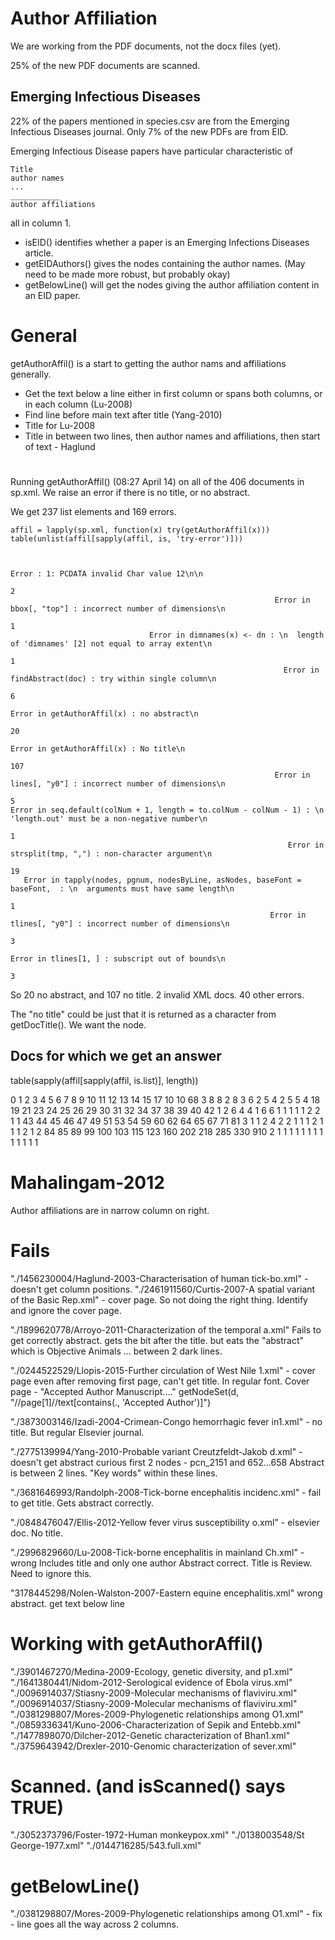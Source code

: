 # Author Affiliation

We are working from the PDF documents, not the docx files (yet).

25% of the new PDF documents are scanned.

## Emerging Infectious Diseases 

22% of the papers mentioned in species.csv are from the Emerging Infectious Diseases journal.
Only 7% of the new PDFs are from EID.

Emerging Infectious Disease papers have particular characteristic of
```
Title
author names
...
___________
author affiliations
```
all in column 1.

+ isEID() identifies whether a paper is an Emerging Infections Diseases article.
+ getEIDAuthors() gives the nodes containing the author names. (May need to be made more robust, but
  probably okay)
+ getBelowLine() will get the nodes giving the author affiliation content in an EID paper.



# General

getAuthorAffil() is a start to getting the author nams and affiliations generally.


+ Get the text below a line either in first column or spans both columns, or in each column
  (Lu-2008)
+ Find line before main text after title (Yang-2010)
+ Title for Lu-2008
+ Title in between two lines, then author names and affiliations, then start of text - Haglund
  


# 

Running getAuthorAffil() (08:27 April 14) on all of the 406 documents in sp.xml.
We raise an error if there is no title, or no abstract.

We get 237 list elements and 169 errors.

```
affil = lapply(sp.xml, function(x) try(getAuthorAffil(x)))
table(unlist(affil[sapply(affil, is, 'try-error')]))
```
```

                                                                         Error : 1: PCDATA invalid Char value 12\n\n 
                                                                                                                   2 
                                                           Error in bbox[, "top"] : incorrect number of dimensions\n 
                                                                                                                   1 
                               Error in dimnames(x) <- dn : \n  length of 'dimnames' [2] not equal to array extent\n 
                                                                                                                   1 
                                                             Error in findAbstract(doc) : try within single column\n 
                                                                                                                   6 
                                                                          Error in getAuthorAffil(x) : no abstract\n 
                                                                                                                  20 
                                                                             Error in getAuthorAffil(x) : No title\n 
                                                                                                                 107 
                                                           Error in lines[, "y0"] : incorrect number of dimensions\n 
                                                                                                                   5 
Error in seq.default(colNum + 1, length = to.colNum - colNum - 1) : \n  'length.out' must be a non-negative number\n 
                                                                                                                   1 
                                                              Error in strsplit(tmp, ",") : non-character argument\n 
                                                                                                                  19 
   Error in tapply(nodes, pgnum, nodesByLine, asNodes, baseFont = baseFont,  : \n  arguments must have same length\n 
                                                                                                                   1 
                                                          Error in tlines[, "y0"] : incorrect number of dimensions\n 
                                                                                                                   3 
                                                                    Error in tlines[1, ] : subscript out of bounds\n 
                                                                                                                   3 
```

So 20 no abstract, and 107 no title. 2 invalid XML docs.   40 other errors.

The "no title" could be just that it is returned as a character from getDocTitle().
We want the node.


## Docs for which we get an answer
table(sapply(affil[sapply(affil, is.list)], length))

  0   1   2   3   4   5   6   7   8   9  10  11  12  13  14  15  17 
 10  10  68   3   8   8   2   8   3   6   2   5   4   2   5   5   4 
 18  19  21  23  24  25  26  29  30  31  32  34  37  38  39  40  42 
  1   2   6   4   4   1   6   6   1   1   1   1   1   2   2   1   1 
 43  44  45  46  47  49  51  53  54  59  60  62  64  65  67  71  81 
  3   1   1   2   4   2   2   1   1   1   2   1   1   1   2   1   2 
 84  85  89  99 100 103 115 123 160 202 218 285 330 910 
  2   1   1   1   1   1   1   1   1   1   1   1   1   1 



# Mahalingam-2012
Author affiliations are in narrow column on right.


# Fails
"./1456230004/Haglund-2003-Characterisation of human tick-bo.xml" - doesn't get column positions.
"./2461911560/Curtis-2007-A spatial variant of the Basic Rep.xml" - cover page. So not doing the right thing. Identify and ignore the cover page.

"./1899620778/Arroyo-2011-Characterization of the temporal a.xml"
   Fails to get correctly abstract.
   gets the bit after the title. but eats the "abstract" which is Objective Animals ... between 2
   dark lines. 


 "./0244522529/Llopis-2015-Further circulation of West Nile 1.xml"  - cover page
    even after removing first page, can't get title. In regular font.
	 Cover page - "Accepted Author Manuscript...."
	 getNodeSet(d, "//page[1]//text[contains(., 'Accepted Author')]")
	 
"./3873003146/Izadi-2004-Crimean-Congo hemorrhagic fever in1.xml"  - no title. But regular Elsevier journal.	 

"./2775139994/Yang-2010-Probable variant Creutzfeldt-Jakob d.xml" - doesn't get abstract
  curious first 2 nodes - pcn_2151 and 652...658
  Abstract is between 2 lines.
  "Key words"  within these lines.

"./3681646993/Randolph-2008-Tick-borne encephalitis incidenc.xml" - fail to get title.  Gets abstract correctly.

"./0848476047/Ellis-2012-Yellow fever virus susceptibility o.xml" - elsevier doc. No title.


"./2996829660/Lu-2008-Tick-borne encephalitis in mainland Ch.xml" - wrong   Includes title and only
one author
   Abstract correct.
   Title is Review.  Need to ignore this.


"3178445298/Nolen-Walston-2007-Eastern equine encephalitis.xml"
  wrong abstract.
  get text below line

# Working with getAuthorAffil()

"./3901467270/Medina-2009-Ecology, genetic diversity, and p1.xml"
"./1641380441/Nidom-2012-Serological evidence of Ebola virus.xml"
"./0096914037/Stiasny-2009-Molecular mechanisms of flaviviru.xml"
"./0096914037/Stiasny-2009-Molecular mechanisms of flaviviru.xml"
"./0381298807/Mores-2009-Phylogenetic relationships among O1.xml"
"./0859336341/Kuno-2006-Characterization of Sepik and Entebb.xml"
"./1477898070/Dilcher-2012-Genetic characterization of Bhan1.xml"
"./3759643942/Drexler-2010-Genomic characterization of sever.xml"


# Scanned. (and isScanned() says TRUE)
"./3052373796/Foster-1972-Human monkeypox.xml"
"./0138003548/St George-1977.xml"
"./0144716285/543.full.xml"





# getBelowLine()
"./0381298807/Mores-2009-Phylogenetic relationships among O1.xml" - fix - line goes all the way across 2 columns.
